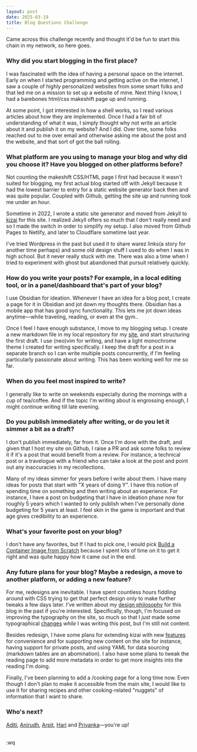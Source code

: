 ```yaml
---
layout: post
date: 2025-03-19
title: Blog Questions Challenge
---
```


Came across this challenge recently and thought it'd be fun to start this chain in my network, so here goes.

### Why did you start blogging in the first place?
I was fascinated with the idea of having a personal space on the internet. Early on when I started programming and getting active on the internet, I saw a couple of highly personalized websites from some smart folks and that led me on a mission to set up a website of mine. Next thing I know, I had a barebones html/css makeshift page up and running.

At some point, I got interested in how a shell works, so I read various articles about how they are implemented. Once I had a fair bit of understanding of what it was, I simply thought why not write an article about it and publish it on my website? And I did. Over time, some folks reached out to me over email and otherwise asking me about the post and the website, and that sort of got the ball rolling.

### What platform are you using to manage your blog and why did you choose it? Have you blogged on other platforms before?
Not counting the makeshift CSS/HTML page I first had because it wasn't suited for blogging, my first actual blog started off with Jekyll because it had the lowest barrier to entry for a static website generator back then and was quite popular. Coupled with Github, getting the site up and running took me under an hour.

Sometime in 2022, I wrote a static site generator and moved from Jekyll to [kizai](https://github.com/danishprakash/kizai) for this site. I realized Jekyll offers so much that I don't really need and so I made the switch in order to simplify my setup. I also moved from Github Pages to Netlify, and later to Cloudflare sometime last year.

I've tried Wordpress in the past but used it to share warez links(a story for another time perhaps) and some old design stuff I used to do when I was in high school. But it never really stuck with me. There was also a time when I tried to experiment with ghost but abandoned that pursuit relatively quickly.

### How do you write your posts? For example, in a local editing tool, or in a panel/dashboard that's part of your blog?
I use Obsidian for ideation. Whenever I have an idea for a blog post, I create a page for it in Obsidian and jot down my thoughts there. Obsidian has a mobile app that has good sync functionality. This lets me jot down ideas anytime—while traveling, reading, or even at the gym..

Once I feel I have enough substance, I move to my blogging setup. I create a new markdown file in my local repository for my [site](https://github.com/danishprakash/danishpraka.sh), and start structuring the first draft. I use (neo)vim for writing, and have a light monochrome theme I created for writing specifically. I keep the draft for a post in a separate branch so I can write multiple posts concurrently, if I'm feeling particularly passionate about writing. This has been working well for me so far.

### When do you feel most inspired to write?
I generally like to write on weekends especially during the mornings with a cup of tea/coffee. And if the topic I'm writing about is engrossing enough, I might continue writing till late evening.

### Do you publish immediately after writing, or do you let it simmer a bit as a draft?
I don't publish immediately, far from it. Once I'm done with the draft, and given that I host my site on Github, I raise a PR and ask some folks to review it if it's a post that would benefit from a review. For instance, a technical post or a travelogue with a friend who can take a look at the post and point out any inaccuracies in my recollections.

Many of my ideas simmer for years before I write about them. I have many ideas for posts that start with "X years of doing Y". I have this notion of spending time on something and then writing about an experience. For instance, I have a post on budgeting that I have in ideation phase now for roughly 5 years which I wanted to only publish when I've personally done budgeting for 5 years at least. I feel skin in the game is important and that age gives credibility to an experience.

### What's your favorite post on your blog?
I don't have any favorites, but If I had to pick one, I would pick [Build a Container Image from Scratch](/posts/build-a-container-image-from-scratch/) because I spent lots of time on it to get it right and was quite happy how it came out in the end.

### Any future plans for your blog? Maybe a redesign, a move to another platform, or adding a new feature?
For me, redesigns are inevitable. I have spent countless hours fiddling around with CSS trying to get that perfect design only to make further tweaks a few days later. I've written about my [design philosophy](/posts/design-decisions-blog/) for this blog in the past if you're interested. Specifically, though, I'm focused on improving the typography on the site, so much so that I _just_ made some typographical [changes](https://github.com/danishprakash/danishpraka.sh/commit/f895ff9ad32decaac4b282313c13b52f3c8448e8) _while_ I was writing this post, but I'm still not content.

Besides redesign, I have some plans for extending kizai with new [features](https://github.com/danishprakash/danishpraka.sh/issues?q=sort%3Aupdated-desc+is%3Aissue+is%3Aopen) for convenience and for supporting new content on the site for instance, having support for private posts, and using YAML for data sourcing (markdown tables are an abomination). I also have some plans to tweak the reading page to add more metadata in order to get more insights into the reading I'm doing.

Finally, I've been planning to add a /cooking page for a long time now. Even though I don't plan to make it accessible from the main site, I would like to use it for sharing recipes and other cooking-related "nuggets" of information that I want to share.

### Who's next?
[Aditi](https://sinewaves.art/), [Anirudh](https://anirudh.fi/), [Arpit](https://arpit.tk/?ref=danishpraka.sh), [Hari](https://sp2hari.com/) and [Priyanka](https://www.psaggu.com/)—you're up!

<br>
:wq

